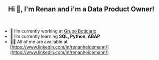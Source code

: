<h2 align="center">Hi 👋, I'm Renan and i'm a Data Product Owner!</h1><br>

- 🔭 I’m currently working at [Grupo Boticário](https://grupoboticario.gupy.io/)
- 🌱 I’m currently learning **SQL, Python, ABAP**
- 👨‍💻 All of me are available at [https://www.linkedin.com/in/renanheidemann/](https://www.linkedin.com/in/renanheidemann/)
<!-- - 📫 How to reach me **xxxxx@gmail.com**. 

<br>
<center>
        <td><img width="450px" align="center" src="https://github-readme-stats.vercel.app/api/top-langs/?username=laylacomparin&hide=html&layout=compact" /></td>
</center>  -->
